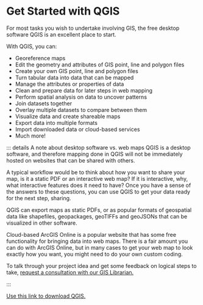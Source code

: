 # Get Started with QGIS

For most tasks you wish to undertake involving GIS, the free desktop software QGIS is an excellent place to start.

With QGIS, you can:
- Georeference maps
- Edit the geometry and attributes of GIS point, line and polygon files
- Create your own GIS point, line and polygon files
- Turn tabular data into data that can be mapped
- Manage the attributes or properties of data
- Clean and prepare data for later steps in web mapping
- Perform spatial analysis on data to uncover patterns
- Join datasets together 
- Overlay multiple datasets to compare between them
- Visualize data and create shareable maps
- Export data into multiple formats
- Import downloaded data or cloud-based services
- Much more!

::: details A note about desktop software vs. web maps
QGIS is a desktop software, and therefore mapping done in QGIS will not be immediately hosted on websites that can be shared with others.

A typical workflow would be to think about how you want to share your map, is it a static PDF or an interactive web map? If it is interactive, why, what interactive features does it need to have? Once you have a sense of the answers to these questions, you can use QGIS to get your data ready for the next step, sharing.

QGIS can export maps as static PDFs, or as popular formats of geospatial data like shapefiles, geopackages, geoTIFFs and geoJSONs that can be visualized in other software.

Cloud-based ArcGIS Online is a popular website that has some free functionality for bringing data into web maps. There is a fair amount you can do with ArcGIS Online, but in many cases to get your web map to look exactly how you want, you might need to do your own custom coding.

To talk through your project idea and get some feedback on logical steps to take, <a target = "_blank" href ='https://geoservices.leventhalmap.org/cartinal/resources/request.html'>request a consultation with our GIS Librarian.</a>

:::

<a target = "_blank" href ='https://qgis.org/en/site/forusers/download.html'>Use this link to download QGIS.</a>